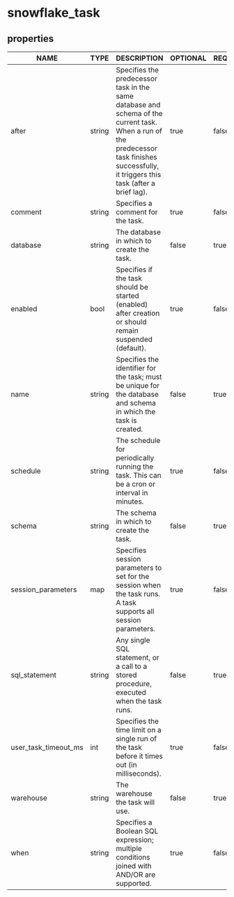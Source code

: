 
# snowflake_task

<!-- These docs are auto-generated by code in ./docgen, run by with make docs. Manual edits will be overwritten. -->

## properties

|         NAME         |  TYPE  |                                                                                       DESCRIPTION                                                                                        | OPTIONAL | REQUIRED  | COMPUTED | DEFAULT |
|----------------------|--------|------------------------------------------------------------------------------------------------------------------------------------------------------------------------------------------|----------|-----------|----------|---------|
| after                | string | Specifies the predecessor task in the same database and schema of the current task. When a run of the predecessor task finishes successfully, it triggers this task (after a brief lag). | true     | false     | false    |         |
| comment              | string | Specifies a comment for the task.                                                                                                                                                        | true     | false     | false    |         |
| database             | string | The database in which to create the task.                                                                                                                                                | false    | true      | false    |         |
| enabled              | bool   | Specifies if the task should be started (enabled) after creation or should remain suspended (default).                                                                                   | true     | false     | false    | false   |
| name                 | string | Specifies the identifier for the task; must be unique for the database and schema in which the task is created.                                                                          | false    | true      | false    |         |
| schedule             | string | The schedule for periodically running the task. This can be a cron or interval in minutes.                                                                                               | true     | false     | false    |         |
| schema               | string | The schema in which to create the task.                                                                                                                                                  | false    | true      | false    |         |
| session_parameters   | map    | Specifies session parameters to set for the session when the task runs. A task supports all session parameters.                                                                          | true     | false     | false    |         |
| sql_statement        | string | Any single SQL statement, or a call to a stored procedure, executed when the task runs.                                                                                                  | false    | true      | false    |         |
| user_task_timeout_ms | int    | Specifies the time limit on a single run of the task before it times out (in milliseconds).                                                                                              | true     | false     | false    |         |
| warehouse            | string | The warehouse the task will use.                                                                                                                                                         | false    | true      | false    |         |
| when                 | string | Specifies a Boolean SQL expression; multiple conditions joined with AND/OR are supported.                                                                                                | true     | false     | false    |         |
